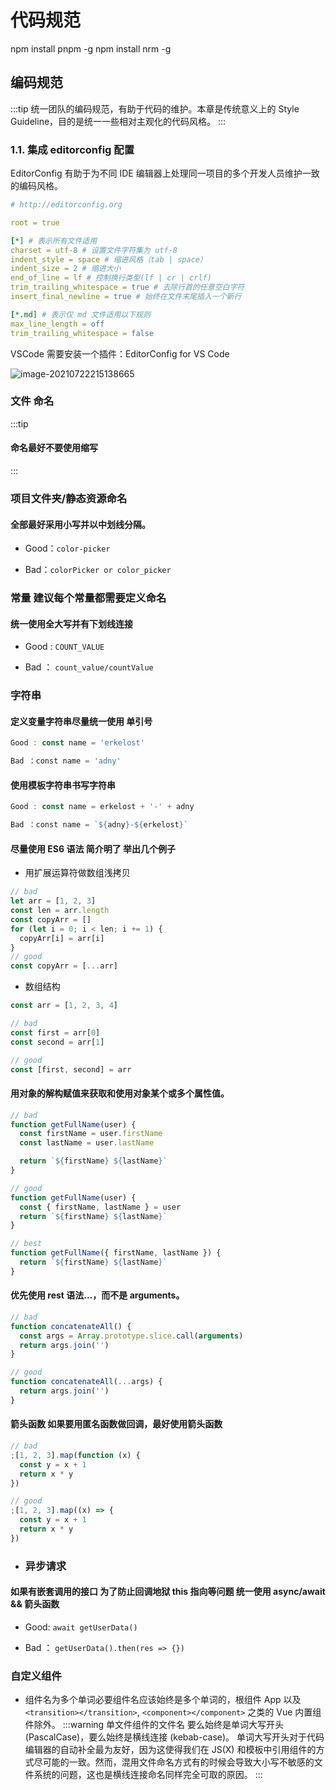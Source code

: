 # 代码规范

npm install pnpm -g
npm install nrm -g

## 编码规范

:::tip 统一团队的编码规范，有助于代码的维护。本章是传统意义上的 Style Guideline，目的是统一一些相对主观化的代码风格。
:::

### 1.1. 集成 editorconfig 配置

EditorConfig 有助于为不同 IDE 编辑器上处理同一项目的多个开发人员维护一致的编码风格。

```yaml
# http://editorconfig.org

root = true

[*] # 表示所有文件适用
charset = utf-8 # 设置文件字符集为 utf-8
indent_style = space # 缩进风格（tab | space）
indent_size = 2 # 缩进大小
end_of_line = lf # 控制换行类型(lf | cr | crlf)
trim_trailing_whitespace = true # 去除行首的任意空白字符
insert_final_newline = true # 始终在文件末尾插入一个新行

[*.md] # 表示仅 md 文件适用以下规则
max_line_length = off
trim_trailing_whitespace = false
```

VSCode 需要安装一个插件：EditorConfig for VS Code

![image-20210722215138665](https://p3-juejin.byteimg.com/tos-cn-i-k3u1fbpfcp/67f74aa1bbd3471386f2ce51f800650d~tplv-k3u1fbpfcp-zoom-1.image)

### 文件 命名

:::tip

#### 命名最好不要使用缩写

:::

### 项目文件夹/静态资源命名

#### 全部最好采用小写并以中划线分隔。

- Good：`color-picker`

- Bad：`colorPicker or color_picker`

### 常量 建议每个常量都需要定义命名

#### 统一使用全大写并有下划线连接

- Good : `COUNT_VALUE`

- Bad ： `count_value/countValue`

### 字符串

#### 定义变量字符串尽量统一使用 单引号

```js
Good : const name = 'erkelost'

Bad ：const name = 'adny'
```

#### 使用模板字符串书写字符串

```js
Good : const name = erkelost + '-' + adny

Bad ：const name = `${adny}-${erkelost}`
```

#### 尽量使用 ES6 语法 简介明了 举出几个例子

- 用扩展运算符做数组浅拷贝

```js
// bad
let arr = [1, 2, 3]
const len = arr.length
const copyArr = []
for (let i = 0; i < len; i += 1) {
  copyArr[i] = arr[i]
}
// good
const copyArr = [...arr]
```

- 数组结构

```js
const arr = [1, 2, 3, 4]

// bad
const first = arr[0]
const second = arr[1]

// good
const [first, second] = arr
```

#### 用对象的解构赋值来获取和使用对象某个或多个属性值。

```js
// bad
function getFullName(user) {
  const firstName = user.firstName
  const lastName = user.lastName

  return `${firstName} ${lastName}`
}

// good
function getFullName(user) {
  const { firstName, lastName } = user
  return `${firstName} ${lastName}`
}

// best
function getFullName({ firstName, lastName }) {
  return `${firstName} ${lastName}`
}
```

#### 优先使用 rest 语法...，而不是 arguments。

```js
// bad
function concatenateAll() {
  const args = Array.prototype.slice.call(arguments)
  return args.join('')
}

// good
function concatenateAll(...args) {
  return args.join('')
}
```

#### 箭头函数 如果要用匿名函数做回调，最好使用箭头函数

```js
// bad
;[1, 2, 3].map(function (x) {
  const y = x + 1
  return x * y
})

// good
;[1, 2, 3].map((x) => {
  const y = x + 1
  return x * y
})
```

- ### 异步请求

#### 如果有嵌套调用的接口 为了防止回调地狱 this 指向等问题 统一使用 async/await && 箭头函数

- Good: `await getUserData()`

- Bad ： `getUserData().then(res => {})`

### 自定义组件

- 组件名为多个单词必要组件名应该始终是多个单词的，根组件 App 以及 `<transition></transition>`, `<component></component>` 之类的 Vue 内置组件除外。
  :::warning 单文件组件的文件名 要么始终是单词大写开头 (PascalCase)，要么始终是横线连接 (kebab-case)。
  单词大写开头对于代码编辑器的自动补全最为友好，因为这使得我们在 JS(X) 和模板中引用组件的方式尽可能的一致。然而，混用文件命名方式有的时候会导致大小写不敏感的文件系统的问题，这也是横线连接命名同样完全可取的原因。
  :::
